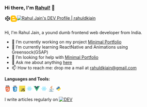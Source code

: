 ### Hi there, I'm [Rahul!](https://rahuldkjain.github.io) 👋

<a href="https://codepen.io/rahuldkjain" target="_blank">
  <img align="left" alt="Rahul Jain | rahuldkjain | Codepen" width="20px" src="./assets/codepen.svg" />
</a>
<a href="https://dev.to/rahuldkjain">
  <img src="https://d2fltix0v2e0sb.cloudfront.net/dev-badge.svg" alt="Rahul Jain's DEV Profile | rahuldkjain" height="30" width="30">
</a>
<a href="https://rahuldkjain.github.io/blog">
  <img align="left" alt="Rahul Jain Blog | rahuldkjain" width="21px" src="./assets/blog.svg" />
</a>

<br />
<br />

Hi, I'm Rahul Jain, a yound dumb frontend web developer from India.

- 🔭 I’m currently working on my project [Minimal Portfolio](https://github.com/rahuldkjain/minimal-portfolio)
- 🌱 I’m currently learning ReactNative and Animations using Greensock(GSAP)
- 🤔 I’m looking for help with [Minimal Portfolio](https://github.com/rahuldkjain/minimal-portfolio)
- 💬 Ask me about anything [here](https://github.com/rahuldkjain/rahuldkjain/issues)
- 📫 How to reach me: drop me a mail at rahuldkjain@gmail.com

**Languages and Tools:**  

<code><img height="20" src="https://raw.githubusercontent.com/github/explore/5c058a388828bb5fde0bcafd4bc867b5bb3f26f3/topics/html/html.png"></code>
<code><img height="20" src="https://raw.githubusercontent.com/github/explore/5c058a388828bb5fde0bcafd4bc867b5bb3f26f3/topics/css/css.png"></code>
<code><img height="20" src="https://raw.githubusercontent.com/github/explore/80688e429a7d4ef2fca1e82350fe8e3517d3494d/topics/javascript/javascript.png"></code>
<code><img height="20" src="https://raw.githubusercontent.com/github/explore/80688e429a7d4ef2fca1e82350fe8e3517d3494d/topics/react/react.png"></code>
<code><img height="20" src="https://raw.githubusercontent.com/github/explore/5c058a388828bb5fde0bcafd4bc867b5bb3f26f3/topics/vue/vue.png"></code>
<code><img height="20" src="https://raw.githubusercontent.com/github/explore/5c058a388828bb5fde0bcafd4bc867b5bb3f26f3/topics/react-native/react-native.png"></code>
<code><img height="20" src="https://raw.githubusercontent.com/github/explore/5c058a388828bb5fde0bcafd4bc867b5bb3f26f3/topics/java/java.png"></code>
<code><img height="20" src="https://raw.githubusercontent.com/github/explore/5c058a388828bb5fde0bcafd4bc867b5bb3f26f3/topics/python/python.png"></code>


I write articles regularly on [![DEV](https://d2fltix0v2e0sb.cloudfront.net/dev-badge.svg)](https://dev.to/rahuldkjain)


